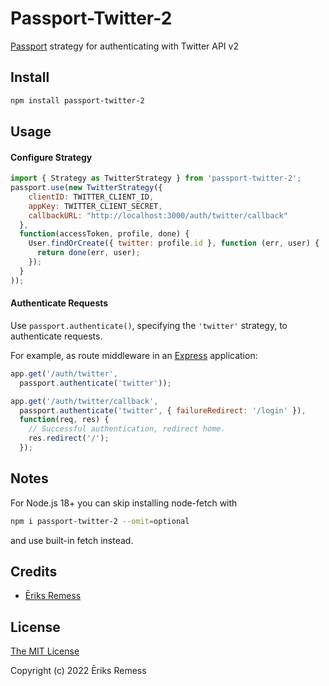 # Passport-Twitter-2

[Passport](http://passportjs.org/) strategy for authenticating with Twitter API v2

## Install
```bash
npm install passport-twitter-2
```

## Usage

#### Configure Strategy
```js
import { Strategy as TwitterStrategy } from 'passport-twitter-2';
passport.use(new TwitterStrategy({
    clientID: TWITTER_CLIENT_ID,
    appKey: TWITTER_CLIENT_SECRET,
    callbackURL: "http://localhost:3000/auth/twitter/callback"
  },
  function(accessToken, profile, done) {
    User.findOrCreate({ twitter: profile.id }, function (err, user) {
      return done(err, user);
    });
  }
));
```

#### Authenticate Requests

Use `passport.authenticate()`, specifying the `'twitter'` strategy, to
authenticate requests.

For example, as route middleware in an [Express](http://expressjs.com/)
application:
```js
app.get('/auth/twitter',
  passport.authenticate('twitter'));

app.get('/auth/twitter/callback',
  passport.authenticate('twitter', { failureRedirect: '/login' }),
  function(req, res) {
    // Successful authentication, redirect home.
    res.redirect('/');
  });
```

## Notes
For Node.js 18+ you can skip installing node-fetch with
```bash
npm i passport-twitter-2 --omit=optional
```
and use built-in fetch instead.

## Credits

  - [Ēriks Remess](http://github.com/EriksRemess)

## License

[The MIT License](http://opensource.org/licenses/MIT)

Copyright (c) 2022 Ēriks Remess
